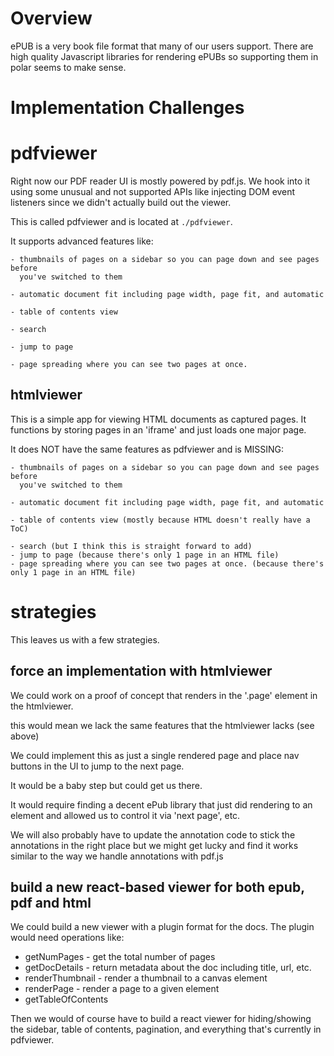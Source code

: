 # Overview

ePUB is a very book file format that many of our users support. There are high
quality Javascript libraries for rendering ePUBs so supporting them in polar
seems to make sense.

# Implementation Challenges

# pdfviewer

Right now our PDF reader UI is mostly powered by pdf.js.  We hook into it using
some unusual and not supported APIs like injecting DOM event listeners since 
we didn't actually build out the viewer.

This is called pdfviewer and is located at ```./pdfviewer```.

It supports advanced features like:

    - thumbnails of pages on a sidebar so you can page down and see pages before 
      you've switched to them
      
    - automatic document fit including page width, page fit, and automatic   
    
    - table of contents view
    
    - search
    
    - jump to page
    
    - page spreading where you can see two pages at once.

## htmlviewer  
 
This is a simple app for viewing HTML documents as captured pages.  It functions
by storing pages in an 'iframe' and just loads one major page.

It does NOT have the same features as pdfviewer and is MISSING:

    - thumbnails of pages on a sidebar so you can page down and see pages before 
      you've switched to them

    - automatic document fit including page width, page fit, and automatic   

    - table of contents view (mostly because HTML doesn't really have a ToC)
    
    - search (but I think this is straight forward to add)
    - jump to page (because there's only 1 page in an HTML file)
    - page spreading where you can see two pages at once. (because there's only 1 page in an HTML file)

# strategies

This leaves us with a few strategies.

## force an implementation with htmlviewer

We could work on a proof of concept that renders in the '.page' element in the 
htmlviewer.

this would mean we lack the same features that the htmlviewer lacks (see above)

We could implement this as just a single rendered page and place nav buttons
in the UI to jump to the next page.

It would be a baby step but could get us there.

It would require finding a decent ePub library that just did rendering to an 
element and allowed us to control it via 'next page', etc.

We will also probably have to update the annotation code to stick the annotations
in the right place but we might get lucky and find it works similar to the way
we handle annotations with pdf.js

## build a new react-based viewer for both epub, pdf and html

We could build a new viewer with a plugin format for the docs.  The plugin 
would need operations like:

 - getNumPages - get the total number of pages
 - getDocDetails - return metadata about the doc including title, url, etc. 
 - renderThumbnail - render a thumbnail to a canvas element
 - renderPage - render a page to a given element
 - getTableOfContents

Then we would of course have to build a react viewer for hiding/showing the 
sidebar, table of contents, pagination, and everything that's currently 
in pdfviewer.

